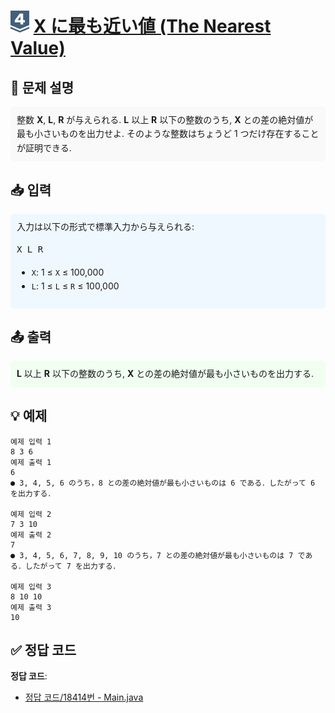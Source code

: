 <!-- ChatGPT를 사용하여 꾸몄습니다 -->
# <img src="https://github.com/GUBBIB/BaekJoonCode/blob/main/Tier_Img/Silver-4.svg" alt="티어그림" width="30px" height="35px"> [X に最も近い値 (The Nearest Value)](https://www.acmicpc.net/problem/XXXX)

<h2>📝 문제 설명</h2>
<div style="background-color: #f9f9f9; padding: 10px; border-radius: 5px; line-height: 1.6;">
    整数 <strong>X</strong>, <strong>L</strong>, <strong>R</strong> が与えられる. <strong>L</strong> 以上 <strong>R</strong> 以下の整数のうち, <strong>X</strong> との差の絶対値が最も小さいものを出力せよ. そのような整数はちょうど 1 つだけ存在することが証明できる.
</div>

<h2>📥 입력</h2>
<div style="background-color: #f0f8ff; padding: 10px; border-radius: 5px; line-height: 1.6;">
    入力は以下の形式で標準入力から与えられる:
    <pre>X L R</pre>
    <ul>
        <li><code>X</code>: 1 ≤ <code>X</code> ≤ 100,000</li>
        <li><code>L</code>: 1 ≤ <code>L</code> ≤ <code>R</code> ≤ 100,000</li>
    </ul>
</div>

<h2>📤 출력</h2>
<div style="background-color: #f0fff0; padding: 10px; border-radius: 5px; line-height: 1.6;">
    <strong>L</strong> 以上 <strong>R</strong> 以下の整数のうち, <strong>X</strong> との差の絶対値が最も小さいものを出力する.
</div>

<h2>💡 예제</h2>

```plaintext
예제 입력 1
8 3 6
예제 출력 1
6
● 3, 4, 5, 6 のうち，8 との差の絶対値が最も小さいものは 6 である．したがって 6 を出力する．

예제 입력 2
7 3 10
예제 출력 2
7
● 3, 4, 5, 6, 7, 8, 9, 10 のうち，7 との差の絶対値が最も小さいものは 7 である．したがって 7 を出力する．

예제 입력 3
8 10 10
예제 출력 3
10
```

## ✅ 정답 코드
**정답 코드**:
- [정답 코드/18414번 - Main.java](https://github.com/GUBBIB/BaekJoonCode/tree/main/18414%EB%B2%88%20-%20X%20%E3%81%AB%E6%9C%80%E3%82%82%E8%BF%91%E3%81%84%E5%80%A4%20(The%20Nearest%20Value)/%EC%A0%95%EB%8B%B5%EC%BD%94%EB%93%9C)
